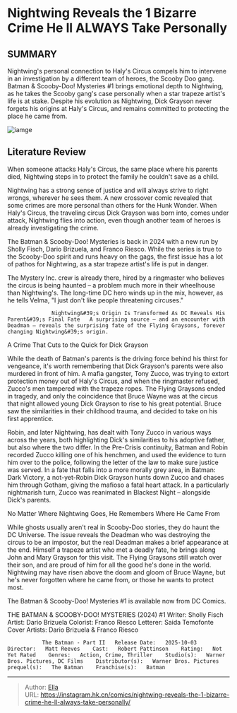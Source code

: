 # Nightwing Reveals the 1 Bizarre Crime He ll ALWAYS Take Personally


## SUMMARY 



  Nightwing&#39;s personal connection to Haly&#39;s Circus compels him to intervene in an investigation by a different team of heroes, the Scooby Doo gang.   Batman &amp; Scooby-Doo! Mysteries #1 brings emotional depth to Nightwing, as he takes the Scooby gang&#39;s case personally when a star trapeze artist&#39;s life is at stake.   Despite his evolution as Nightwing, Dick Grayson never forgets his origins at Haly&#39;s Circus, and remains committed to protecting the place he came from.  

![iamge](https://static1.srcdn.com/wordpress/wp-content/uploads/2023/11/nightwing-in-bludhaven.jpg)

## Literature Review

When someone attacks Haly&#39;s Circus, the same place where his parents died, Nightwing steps in to protect the family he couldn&#39;t save as a child. 




Nightwing has a strong sense of justice and will always strive to right wrongs, wherever he sees them. A new crossover comic revealed that some crimes are more personal than others for the Hunk Wonder. When Haly&#39;s Circus, the traveling circus Dick Grayson was born into, comes under attack, Nightwing flies into action, even though another team of heroes is already investigating the crime.




The Batman &amp; Scooby-Doo! Mysteries is back in 2024 with a new run by Sholly Fisch, Dario Brizuela, and Franco Riesco. While the series is true to the Scooby-Doo spirit and runs heavy on the gags, the first issue has a lot of pathos for Nightwing, as a star trapeze artist&#39;s life is put in danger.



          

The Mystery Inc. crew is already there, hired by a ringmaster who believes the circus is being haunted – a problem much more in their wheelhouse than Nightwing&#39;s. The long-time DC hero winds up in the mix, however, as he tells Velma, &#34;I just don&#39;t like people threatening circuses.&#34;

                  Nightwing&#39;s Origin Is Transformed As DC Reveals His Parent&#39;s Final Fate   A surprising source — and an encounter with Deadman — reveals the surprising fate of the Flying Graysons, forever changing Nightwing&#39;s origin.   





 A Crime That Cuts to the Quick for Dick Grayson 
          

While the death of Batman&#39;s parents is the driving force behind his thirst for vengeance, it&#39;s worth remembering that Dick Grayson&#39;s parents were also murdered in front of him. A mafia gangster, Tony Zucco, was trying to extort protection money out of Haly&#39;s Circus, and when the ringmaster refused, Zucco&#39;s men tampered with the trapeze ropes. The Flying Graysons ended in tragedy, and only the coincidence that Bruce Wayne was at the circus that night allowed young Dick Grayson to rise to his great potential. Bruce saw the similarities in their childhood trauma, and decided to take on his first apprentice.

Robin, and later Nightwing, has dealt with Tony Zucco in various ways across the years, both highlighting Dick&#39;s similarities to his adoptive father, but also where the two differ. In the Pre-Crisis continuity, Batman and Robin recorded Zucco killing one of his henchmen, and used the evidence to turn him over to the police, following the letter of the law to make sure justice was served. In a fate that falls into a more morally grey area, in Batman: Dark Victory, a not-yet-Robin Dick Grayson hunts down Zucco and chases him through Gotham, giving the mafioso a fatal heart attack. In a particularly nightmarish turn, Zucco was reanimated in Blackest Night – alongside Dick&#39;s parents.






 No Matter Where Nightwing Goes, He Remembers Where He Came From 
          

While ghosts usually aren&#39;t real in Scooby-Doo stories, they do haunt the DC Universe. The issue reveals the Deadman who was destroying the circus to be an impostor, but the real Deadman makes a brief appearance at the end. Himself a trapeze artist who met a deadly fate, he brings along John and Mary Grayson for this visit. The Flying Graysons still watch over their son, and are proud of him for all the good he&#39;s done in the world. Nightwing may have risen above the doom and gloom of Bruce Wayne, but he&#39;s never forgotten where he came from, or those he wants to protect most.

The Batman &amp; Scooby-Doo! Mysteries #1 is available now from DC Comics.

 THE BATMAN &amp; SCOOBY-DOO! MYSTERIES (2024) #1                  Writer: Sholly Fisch   Artist: Dario Brizuela   Colorist: Franco Riesco   Letterer: Saida Temofonte   Cover Artists: Dario Brizuela &amp; Franco Riesco      






               The Batman - Part II   Release Date:   2025-10-03    Director:   Matt Reeves    Cast:   Robert Pattinson    Rating:   Not Yet Rated    Genres:   Action, Crime, Thriller    Studio(s):   Warner Bros. Pictures, DC Films    Distributor(s):   Warner Bros. Pictures    prequel(s):   The Batman    Franchise(s):   Batman      

---

> Author: [Ella](https://instagram.hk.cn/)  
> URL: https://instagram.hk.cn/comics/nightwing-reveals-the-1-bizarre-crime-he-ll-always-take-personally/  

